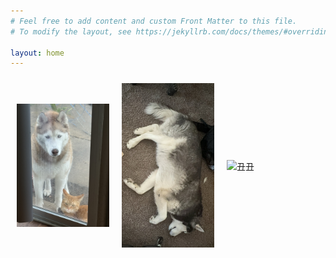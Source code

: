 ```yaml
---
# Feel free to add content and custom Front Matter to this file.
# To modify the layout, see https://jekyllrb.com/docs/themes/#overriding-theme-defaults

layout: home
---
```


<div style="display: flex; justify-content: space-between; align-items: center; flex-wrap: wrap;">
  <div style="flex: 1; padding: 10px;">
    <img src="/imgs/coco_moca.jpg" alt="COCOMOCA" style="width: 100%; height: auto;">
  </div>
  <div style="flex: 1; padding: 10px;">
    <img src="/imgs/cooper.jpg" alt="Cooper" style="width: 100%; height: auto;">
  </div>
  <div style="flex: 1; padding: 10px;">
    <img src="/imgs/cat_yuhua.jpg" alt="丑丑" style="width: 100%; height: auto;">
  </div>
</div>
